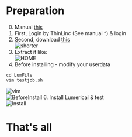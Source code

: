 # Preparation
0. Manual [this](https://drive.google.com/file/d/1Dfvzk2XCij7xsMjAPPVNzH4izbnAWXy5/view?usp=sharing)
1. First, Login by ThinLinc (See manual ^) & login
2. Second, download [this](https://reurl.cc/mq1aQV) \
![shorter](https://imgur.com/sVCf2ur.jpg)
4. Extract it like: \
![HOME](https://imgur.com/h6holw2.jpg)
5. Before installing - modify your userdata
```
cd LumFile
vim testjob.sh
```
![vim](https://imgur.com/REpqA9T.jpg) \
![BeforeInstall](https://imgur.com/n5LaMHe.jpg)
6. Install Lumerical & test \
![Install](https://imgur.com/BQCLIBn.jpg)

# That's all
